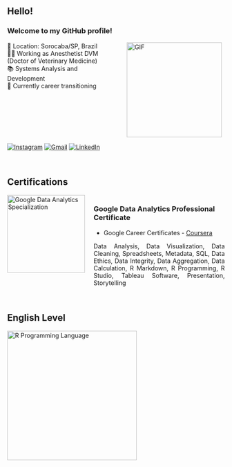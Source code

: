 ## Hello!

### Welcome to my GitHub profile!


<div style="display: flex; justify-content: space-between; align-items: flex-start;">
  <div style="width: 50%;">
    📍 Location: Sorocaba/SP, Brazil<br>
    👩‍⚕️ Working as Anesthetist DVM (Doctor of Veterinary Medicine)<br>
    📚 Systems Analysis and Development<br>
    🔄 Currently career transitioning<br>
  </div>

  <div style="width: 45%;">
    <img src="https://media.giphy.com/media/v1.Y2lkPTc5MGI3NjExZXQ2bzc1a3cxNG9vZG12YmIza3QyeG83dXF6a2JuNDcwYnFsZ2k3NiZlcD12MV9pbnRlcm5hbF9naWZfYnlfaWQmY3Q9cw/04b8NVK7cTY61NIiz7/giphy.gif" alt="GIF" width="220" height="220">
  </div>
</div>




[![Instagram](https://img.shields.io/badge/Instagram-E4405F?style=for-the-badge&logo=instagram&logoColor=white)](https://www.instagram.com/leticiaferrazzini/)
[![Gmail](https://img.shields.io/badge/Gmail-D14836?style=for-the-badge&logo=gmail&logoColor=white)](mailto:leticiaferrazzini@gmail.com)
[![LinkedIn](https://img.shields.io/badge/LinkedIn-0077B5?style=for-the-badge&logo=linkedin&logoColor=white)](https://www.linkedin.com/in/leticiaferrazzini/?locale=en_US)

<br>



## Certifications

<div style="display: flex; align-items: flex-start;">
  <img src="https://www.crystal-system.eu/wp-content/uploads/Google-Cloud-1024x1024.png" alt="Google Data Analytics Specialization" width="180" height="180" style="margin-right: 20px;">
  <div>

### Google Data Analytics Professional Certificate

- Google Career Certificates - [Coursera](https://www.coursera.org/professional-certificates/google-data-analytics?utm_medium=sem&utm_source=gg&utm_campaign=B2C_LATAM_google-data-analytics_google_FTCOF_professional-certificates_countrygroup-1&campaignid=20766060712&adgroupid=154107371206&device=c&keyword=&matchtype=&network=g&devicemodel=&adposition=&creativeid=680252607976&hide_mobile_promo&gclid=Cj0KCQiAyeWrBhDDARIsAGP1mWR8MhHQdP9vPN4ZUa_V1cHDRQOCWJ0Rixv5K44luE6dES0o-d9LDNYaAquhEALw_wcB)

<p style="text-align: justify;">
   Data Analysis, Data Visualization, Data Cleaning, Spreadsheets, Metadata, SQL, Data Ethics, Data Integrity, Data Aggregation, Data Calculation, R Markdown, R Programming, R Studio, Tableau Software, Presentation, Storytelling
</p>

  </div>
</div>

<br>


## English Level

<div style="display: inline-block; overflow: hidden">
        <img align="center" alt="R Programming Language" src="https://cdn.efset.org/efset-media-assets/efset-scores/social-media/certificate_results_og_72.png" width="300px"/>
    </div>

<br>
